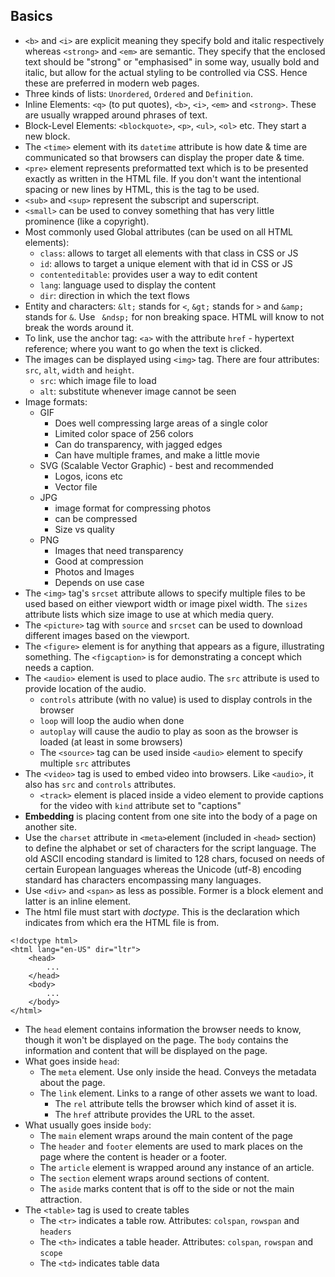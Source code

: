 
## Basics

* `<b>` and `<i>` are explicit meaning they specify bold and italic respectively whereas `<strong>` and `<em>` are semantic. They specify that the enclosed text should be "strong" or "emphasised" in some way, usually bold and italic, but allow for the actual styling to be controlled via CSS. Hence these are preferred in modern web pages.
* Three kinds of lists: `Unordered`, `Ordered` and `Definition`.
* Inline Elements: `<q>` (to put quotes), `<b>`, `<i>`, `<em>` and `<strong>`. These are usually wrapped around phrases of text.
* Block-Level Elements: `<blockquote>`, `<p>`, `<ul>`, `<ol>` etc. They start a new block.
* The `<time>` element with its `datetime` attribute is how date & time are communicated so that browsers can display the proper date & time.
* `<pre>` element represents preformatted text which is to be presented exactly as written in the HTML file. If you don't want the intentional spacing or new lines by HTML, this is the tag to be used.
* `<sub>` and `<sup>` represent the subscript and superscript.
* `<small>` can be used to convey something that has very little prominence (like a copyright).
* Most commonly used Global attributes (can be used on all HTML elements):
    * `class`: allows to target all elements with that class in CSS or JS
    * `id`: allows to target a unique element with that id in CSS or JS
    * `contenteditable`: provides user a way to edit content
    * `lang`: language used to display the content
    * `dir`: direction in which the text flows
* Entity and characters: `&lt;` stands for `<`, `&gt;` stands for `>` and `&amp;` stands for `&`. Use ` &ndsp;` for non breaking space. HTML will know to not break the words around it.
* To link, use the anchor tag: `<a>` with the attribute `href` - hypertext reference; where you want to go when the text is clicked.
* The images can be displayed using `<img>` tag. There are four attributes: `src`, `alt`, `width` and `height`.
    * `src`: which image file to load
    * `alt`: substitute whenever image cannot be seen
* Image formats:
  * GIF
    * Does well compressing large areas of a single color
    * Limited color space of 256 colors
    * Can do transparency, with jagged edges
    * Can have multiple frames, and make a little movie
  * SVG (Scalable Vector Graphic) - best and recommended
    * Logos, icons etc
    * Vector file
  * JPG
    * image format for compressing photos
    * can be compressed
    * Size vs quality
  * PNG
    * Images that need transparency
    * Good at compression
    * Photos and Images
    * Depends on use case
* The `<img>` tag's `srcset` attribute allows to specify multiple files to be used based on either viewport width or image pixel width. The `sizes` attribute lists which size image to use at which media query.
* The `<picture>` tag with `source` and `srcset` can be used to download different images based on the viewport.
* The `<figure>` element is for anything that appears as a figure, illustrating something. The `<figcaption>` is for demonstrating a concept which needs a caption.
* The `<audio>` element is used to place audio. The `src` attribute is used to provide location of the audio.
    * `controls` attribute (with no value) is used to display controls in the browser
    * `loop` will loop the audio when done
    * `autoplay` will cause the audio to play as soon as the browser is loaded (at least in some browsers)
    * The `<source>` tag can be used inside `<audio>` element to specify multiple `src` attributes
* The `<video>` tag is used to embed video into browsers. Like `<audio>`, it also has `src` and `controls` attributes.
    * `<track>` element is placed inside a video element to provide captions for the video with `kind` attribute set to "captions"
* **Embedding** is placing content from one site into the body of a page on another site.
* Use the `charset` attribute in `<meta>`element (included in `<head>` section) to define the alphabet or set of characters for the script language. The old ASCII encoding standard is limited to 128 chars, focused on needs of certain European languages whereas the Unicode (utf-8) encoding standard has characters encompassing many languages.
* Use `<div>` and `<span>` as less as possible. Former is a block element and latter is an inline element.
* The html file must start with _doctype_. This is the declaration which indicates from which era the HTML file is from.
```
<!doctype html>
<html lang="en-US" dir="ltr">
    <head>
        ...
    </head>
    <body>
        ...
    </body>
</html>
```
* The `head` element contains information the browser needs to know, though it won't be displayed on the page. The `body` contains the information and content that will be displayed on the page.
* What goes inside `head`:
    * The `meta` element. Use only inside the head. Conveys the metadata about the page.
    * The `link` element. Links to a range of other assets we want to load.
        * The `rel` attribute tells the browser which kind of asset it is.
        * The `href` attribute provides the URL to the asset.
* What usually goes inside `body`:
    * The `main` element wraps around the main content of the page
    * The `header` and `footer` elements are used to mark places on the page where the content is header or a footer.
    * The `article` element is wrapped around any instance of an article.
    * The `section` element wraps around sections of content.
    * The `aside` marks content that is off to the side or not the main attraction.
* The `<table>` tag is used to create tables
    * The `<tr>` indicates a table row. Attributes: `colspan`, `rowspan` and `headers`
    * The `<th>` indicates a table header. Attributes: `colspan`, `rowspan` and `scope`
    * The `<td>` indicates table data